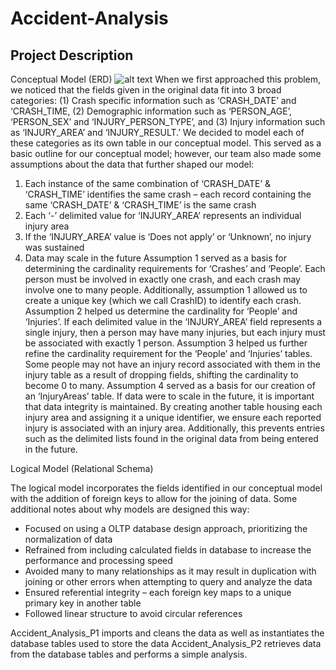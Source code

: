 # Accident-Analysis

## Project Description ##

Conceptual Model (ERD)
 ![alt text](https://github.com/zbiery/Accident-Analysis/blob/conceptual-model.jpg?raw=true)
When we first approached this problem, we noticed that the fields given in the original data fit into 3 broad categories: (1) Crash specific information such as ‘CRASH_DATE’ and ‘CRASH_TIME, (2) Demographic information such as ‘PERSON_AGE’, ‘PERSON_SEX’ and ‘INJURY_PERSON_TYPE’, and (3) Injury information such as ‘INJURY_AREA’ and ‘INJURY_RESULT.’ We decided to model each of these categories as its own table in our conceptual model. 
This served as a basic outline for our conceptual model; however, our team also made some assumptions about the data that further shaped our model:
1.	Each instance of the same combination of ‘CRASH_DATE’ & ‘CRASH_TIME’ identifies the same crash – each record containing the same ‘CRASH_DATE’ & ‘CRASH_TIME’ is the same crash
2.	Each ‘-’ delimited value for ‘INJURY_AREA’ represents an individual injury area
3.	If the ‘INJURY_AREA’ value is ‘Does not apply’ or ‘Unknown’, no injury was sustained
4.	Data may scale in the future
Assumption 1 served as a basis for determining the cardinality requirements for ‘Crashes’ and ‘People’. Each person must be involved in exactly one crash, and each crash may involve one to many people. Additionally, assumption 1 allowed us to create a unique key (which we call CrashID) to identify each crash.
Assumption 2 helped us determine the cardinality for ‘People’ and ‘Injuries’. If each delimited value in the ‘INJURY_AREA’ field represents a single injury, then a person may have many injuries, but each injury must be associated with exactly 1 person.
Assumption 3 helped us further refine the cardinality requirement for the ‘People’ and ‘Injuries’ tables. Some people may not have an injury record associated with them in the injury table as a result of dropping fields, shifting the cardinality to become 0 to many. 
Assumption 4 served as a basis for our creation of an ‘InjuryAreas’ table. If data were to scale in the future, it is important that data integrity is maintained. By creating another table housing each injury area and assigning it a unique identifier, we ensure each reported injury is associated with an injury area. Additionally, this prevents entries such as the delimited lists found in the original data from being entered in the future. 

Logical Model (Relational Schema)
 
The logical model incorporates the fields identified in our conceptual model with the addition of foreign keys to allow for the joining of data. 
Some additional notes about why models are designed this way:
* Focused on using a OLTP database design approach, prioritizing the normalization of data
* Refrained from including calculated fields in database to increase the performance and processing speed 
*	Avoided many to many relationships as it may result in duplication with joining or other errors when attempting to query and analyze the data
* Ensured referential integrity – each foreign key maps to a unique primary key in another table
* Followed linear structure to avoid circular references 




Accident_Analysis_P1 imports and cleans the data as well as instantiates the database tables used to store the data
Accident_Analysis_P2 retrieves data from the database tables and performs a simple analysis. 
